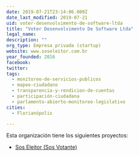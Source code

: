 ```yaml
---
date: 2019-07-21T23:14:06.000Z
date_last_modified: 2019-07-21
uid: voter-desenvolvimento-de-software-ltda
title: "Voter Desenvolvimento De Software Ltda"
legal_name: 
description: ""
org_type: Empresa privada (startup)
website: www.soseleitor.com.br
year_founded: 2016
facebook: 
twitter: 
tags:
  - monitoreo-de-servicios-publicos
  - mapeo-ciudadano
  - transparencia-y-rendicion-de-cuentas
  - participación-ciudadana
  - parlamento-abierto-monitoreo-legislativo
cities: 
  - Florianópolis

---
```


Esta organización tiene los siguientes proyectos:

- [Sos Eleitor (Sos Votante)](/i/sos-eleitor-sos-votante.html)
